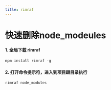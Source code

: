 ```yaml
---
title: rimraf
---
```

# 快速删除node_modeules
<!-- more -->

#### 1. 全局下载 rimraf
  `npm install rimraf -g`
#### 2. 打开命令提示符，进入到项目跟目录执行
  `rimraf node_modules`
